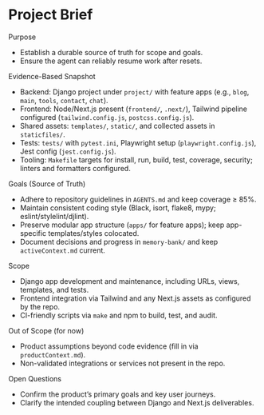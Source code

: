 # Project Brief

Purpose
- Establish a durable source of truth for scope and goals.
- Ensure the agent can reliably resume work after resets.

Evidence-Based Snapshot
- Backend: Django project under `project/` with feature apps (e.g., `blog`, `main`, `tools`, `contact`, `chat`).
- Frontend: Node/Next.js present (`frontend/`, `.next/`), Tailwind pipeline configured (`tailwind.config.js`, `postcss.config.js`).
- Shared assets: `templates/`, `static/`, and collected assets in `staticfiles/`.
- Tests: `tests/` with `pytest.ini`, Playwright setup (`playwright.config.js`), Jest config (`jest.config.js`).
- Tooling: `Makefile` targets for install, run, build, test, coverage, security; linters and formatters configured.

Goals (Source of Truth)
- Adhere to repository guidelines in `AGENTS.md` and keep coverage ≥ 85%.
- Maintain consistent coding style (Black, isort, flake8, mypy; eslint/stylelint/djlint).
- Preserve modular app structure (`apps/` for feature apps); keep app-specific templates/styles colocated.
- Document decisions and progress in `memory-bank/` and keep `activeContext.md` current.

Scope
- Django app development and maintenance, including URLs, views, templates, and tests.
- Frontend integration via Tailwind and any Next.js assets as configured by the repo.
- CI-friendly scripts via `make` and npm to build, test, and audit.

Out of Scope (for now)
- Product assumptions beyond code evidence (fill in via `productContext.md`).
- Non-validated integrations or services not present in the repo.

Open Questions
- Confirm the product’s primary goals and key user journeys.
- Clarify the intended coupling between Django and Next.js deliverables.

